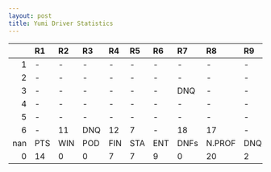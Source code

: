 ```yaml
---
layout: post 
title: Yumi Driver Statistics
--- 
```


|     | R1   | R2   | R3   | R4   | R5   | R6   | R7   | R8     | R9   | R10   | R11   | R12   | Points   | Pos   |
|----:|:-----|:-----|:-----|:-----|:-----|:-----|:-----|:-------|:-----|:------|:------|:------|:---------|:------|
|   1 | -    | -    | -    | -    | -    | -    | -    | -      | -    | -     | -     | -     | 17.0     | 18.0  |
|   2 | -    | -    | -    | -    | -    | -    | -    | -      | -    | -     | -     | -     | 158.0    | 1.0   |
|   3 | -    | -    | -    | -    | -    | -    | DNQ  | -      | -    | -     | -     | -     | 157.0    | 2.0   |
|   4 | -    | -    | -    | -    | -    | -    | -    | -      | -    | -     | -     | -     | 88.0     | 5.0   |
|   5 | -    | -    | -    | -    | -    | -    | -    | -      | -    | -     | 6     | 9     | 106.0    | 2.0   |
|   6 | -    | 11   | DNQ  | 12   | 7    | -    | 18   | 17     | -    | nan   | nan   | nan   | 68.0     | 5.0   |
| nan | PTS  | WIN  | POD  | FIN  | STA  | ENT  | DNFs | N.PROF | DNQ  | %FIN  | PPR   | BST   | CHA      | RNK   |
|   0 | 14   | 0    | 0    | 7    | 7    | 9    | 0    | 20     | 2    | 100.0 | 1.56  | 6     | 0.0      | 42.0  |